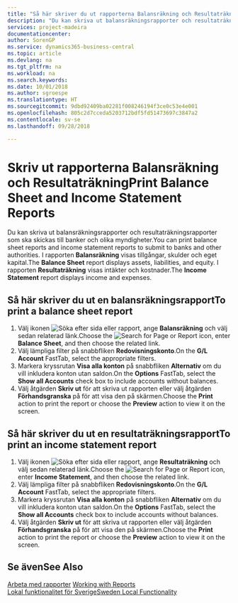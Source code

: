 ```yaml
---
title: "Så här skriver du ut rapporterna Balansräkning och Resultaträkning"
description: "Du kan skriva ut balansräkningsrapporter och resultaträkningsrapporter som ska skickas till banker och olika myndigheter."
services: project-madeira
documentationcenter: 
author: SorenGP
ms.service: dynamics365-business-central
ms.topic: article
ms.devlang: na
ms.tgt_pltfrm: na
ms.workload: na
ms.search.keywords: 
ms.date: 10/01/2018
ms.author: sgroespe
ms.translationtype: HT
ms.sourcegitcommit: 9dbd92409ba02281f008246194f3ce0c53e4e001
ms.openlocfilehash: 805c2d7cceda5203712bdf5fd51473697c3847a2
ms.contentlocale: sv-se
ms.lasthandoff: 09/28/2018

---
```

# <a name="print-balance-sheet-and-income-statement-reports"></a><span data-ttu-id="2d5ed-103">Skriv ut rapporterna Balansräkning och Resultaträkning</span><span class="sxs-lookup"><span data-stu-id="2d5ed-103">Print Balance Sheet and Income Statement Reports</span></span>
<span data-ttu-id="2d5ed-104">Du kan skriva ut balansräkningsrapporter och resultaträkningsrapporter som ska skickas till banker och olika myndigheter.</span><span class="sxs-lookup"><span data-stu-id="2d5ed-104">You can print balance sheet reports and income statement reports to submit to banks and other authorities.</span></span> <span data-ttu-id="2d5ed-105">I rapporten **Balansräkning** visas tillgångar, skulder och eget kapital.</span><span class="sxs-lookup"><span data-stu-id="2d5ed-105">The **Balance Sheet** report displays assets, liabilities, and equity.</span></span> <span data-ttu-id="2d5ed-106">I rapporten **Resultaträkning** visas intäkter och kostnader.</span><span class="sxs-lookup"><span data-stu-id="2d5ed-106">The **Income Statement** report displays income and expenses.</span></span>  

## <a name="to-print-a-balance-sheet-report"></a><span data-ttu-id="2d5ed-107">Så här skriver du ut en balansräkningsrapport</span><span class="sxs-lookup"><span data-stu-id="2d5ed-107">To print a balance sheet report</span></span>  

1.  <span data-ttu-id="2d5ed-108">Välj ikonen ![Söka efter sida eller rapport](../../media/ui-search/search_small.png "ikonen Söka efter sida eller rapport"), ange **Balansräkning** och välj sedan relaterad länk.</span><span class="sxs-lookup"><span data-stu-id="2d5ed-108">Choose the ![Search for Page or Report](../../media/ui-search/search_small.png "Search for Page or Report icon") icon, enter **Balance Sheet**, and then choose the related link.</span></span>  
2.  <span data-ttu-id="2d5ed-109">Välj lämpliga filter på snabbfliken **Redovisningskonto**.</span><span class="sxs-lookup"><span data-stu-id="2d5ed-109">On the **G/L Account** FastTab, select the appropriate filters.</span></span>  
3.  <span data-ttu-id="2d5ed-110">Markera kryssrutan **Visa alla konton** på snabbfliken **Alternativ** om du vill inkludera konton utan saldon.</span><span class="sxs-lookup"><span data-stu-id="2d5ed-110">On the **Options** FastTab, select the **Show all Accounts** check box to include accounts without balances.</span></span>  
4.  <span data-ttu-id="2d5ed-111">Välj åtgärden **Skriv ut** för att skriva ut rapporten eller välj åtgärden **Förhandsgranska** på för att visa den på skärmen.</span><span class="sxs-lookup"><span data-stu-id="2d5ed-111">Choose the **Print** action to print the report or choose the **Preview** action to view it on the screen.</span></span>  

## <a name="to-print-an-income-statement-report"></a><span data-ttu-id="2d5ed-112">Så här skriver du ut en resultaträkningsrapport</span><span class="sxs-lookup"><span data-stu-id="2d5ed-112">To print an income statement report</span></span>  

1.  <span data-ttu-id="2d5ed-113">Välj ikonen ![Söka efter sida eller rapport](../../media/ui-search/search_small.png "ikonen Söka efter sida eller rapport"), ange **Resultaträkning** och välj sedan relaterad länk.</span><span class="sxs-lookup"><span data-stu-id="2d5ed-113">Choose the ![Search for Page or Report](../../media/ui-search/search_small.png "Search for Page or Report icon") icon, enter **Income Statement**, and then choose the related link.</span></span>  
2.  <span data-ttu-id="2d5ed-114">Välj lämpliga filter på snabbfliken **Redovisningskonto**.</span><span class="sxs-lookup"><span data-stu-id="2d5ed-114">On the **G/L Account** FastTab, select the appropriate filters.</span></span>  
3.  <span data-ttu-id="2d5ed-115">Markera kryssrutan **Visa alla konton** på snabbfliken **Alternativ** om du vill inkludera konton utan saldon.</span><span class="sxs-lookup"><span data-stu-id="2d5ed-115">On the **Options** FastTab, select the **Show all Accounts** check box to include accounts without balances.</span></span>  
4.  <span data-ttu-id="2d5ed-116">Välj åtgärden **Skriv ut** för att skriva ut rapporten eller välj åtgärden **Förhandsgranska** på för att visa den på skärmen.</span><span class="sxs-lookup"><span data-stu-id="2d5ed-116">Choose the **Print** action to print the report or choose the **Preview** action to view it on the screen.</span></span>  

## <a name="see-also"></a><span data-ttu-id="2d5ed-117">Se även</span><span class="sxs-lookup"><span data-stu-id="2d5ed-117">See Also</span></span>  
 <span data-ttu-id="2d5ed-118">[Arbeta med rapporter](../../ui-work-report.md) </span><span class="sxs-lookup"><span data-stu-id="2d5ed-118">[Working with Reports](../../ui-work-report.md) </span></span>  
 [<span data-ttu-id="2d5ed-119">Lokal funktionalitet för Sverige</span><span class="sxs-lookup"><span data-stu-id="2d5ed-119">Sweden Local Functionality</span></span>](sweden-local-functionality.md)

